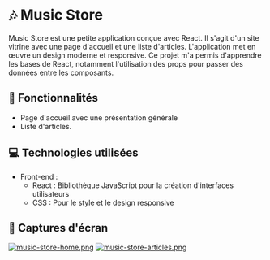 # 🎶 Music Store

Music Store est une petite application conçue avec React. Il s'agit d'un site vitrine avec une page d'accueil et une liste d'articles. L'application met en œuvre un design moderne et responsive. Ce projet m'a permis d'apprendre les bases de React, notamment l'utilisation des props pour passer des données entre les composants.

## 🌟 Fonctionnalités
- Page d'accueil avec une présentation générale
- Liste d'articles.

## 💻 Technologies utilisées
- Front-end :
  - React : Bibliothèque JavaScript pour la création d'interfaces utilisateurs
  - CSS : Pour le style et le design responsive
  
## 📸 Captures d'écran
[![music-store-home.png](https://i.postimg.cc/DfRZrsBC/music-store-home.png)](https://postimg.cc/MXbqxckR)
[![music-store-articles.png](https://i.postimg.cc/sfmm1jmD/music-store-articles.png)](https://postimg.cc/SjXCvpHw)
